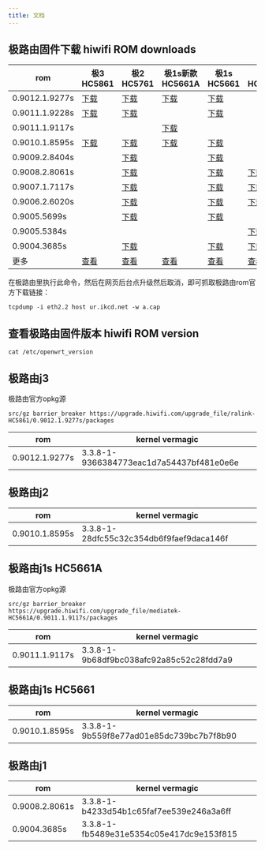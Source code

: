 ```yaml
---
title: 文档
---
```


## 极路由固件下载 hiwifi ROM downloads

rom            | 极3 HC5861 | 极2 HC5761 | 极1s新款 HC5661A | 极1s HC5661 | 极1 HC6361
---------------|------------|------------|------------------|-------------|-----------
0.9012.1.9277s | [下载](http://ur.ikcd.net/HC5861-sysupgrade-20150603-15fa16e2.bin) | [下载](http://ur.ikcd.net/HC5761-sysupgrade-20150603-3356d35e.bin) | [下载](http://ur.ikcd.net/HC5661A-sysupgrade-20150603-d1929a87.bin) | [下载](http://ur.ikcd.net/HC5661-sysupgrade-20150603-4143ebbd.bin) |
0.9011.1.9228s | [下载](http://ur.ikcd.net/HC5861-sysupgrade-20150527-5bc6d079.bin) | [下载](http://ur.ikcd.net/HC5761-sysupgrade-20150527-99cca6fc.bin) | | [下载](http://ur.ikcd.net/HC5661-sysupgrade-20150527-2e5cf20a.bin) |
0.9011.1.9117s | | | [下载](http://ur.ikcd.net/HC5661A-sysupgrade-20150518-50bf0edc.bin) | |
0.9010.1.8595s | [下载](http://ur.ikcd.net/HC5861-sysupgrade-20150318-5db29eb5.bin) | [下载](http://ur.ikcd.net/HC5761-sysupgrade-20150319-21e48669.bin) | [下载](http://ur.ikcd.net/HC5661A-sysupgrade-20150518-50bf0edc.bin) | [下载](http://ur.ikcd.net/HC5661-sysupgrade-20150318-3216a3ec.bin) |
0.9009.2.8404s | | [下载](http://ur.ikcd.net/HC5761-sysupgrade-20150129-a6c370e3.bin) | | [下载](http://ur.ikcd.net/HC5661-sysupgrade-20150129-318a796b.bin) |
0.9008.2.8061s | | [下载](http://ur.ikcd.net/HC5761-sysupgrade-20141231-48642891.bin) | | [下载](http://ur.ikcd.net/HC5661-sysupgrade-20141231-805e39dd.bin) | [下载](http://ur.ikcd.net/tw150v1-sysupgrade-20141231-4322bdfe.bin)
0.9007.1.7117s | | [下载](http://ur.ikcd.net/HC5761-sysupgrade-20141105-18eea212.bin) | | [下载](http://ur.ikcd.net/HC5661-sysupgrade-20141105-3abb3bf3.bin) | [下载](http://ur.ikcd.net/tw150v1-sysupgrade-20141105-5810b4fb.bin)
0.9006.2.6020s | | [下载](http://ur.ikcd.net/HC5761-sysupgrade-20140911-3d5f030b.bin) | | [下载](http://ur.ikcd.net/HC5661-sysupgrade-20140911-95d8bc22.bin) | [下载](http://ur.ikcd.net/tw150v1-sysupgrade-20140911-c275a9e6.bin)
0.9005.5699s   | | [下载](http://ur.ikcd.net/HC5761-sysupgrade-20140825-503d031a.bin) | | [下载](http://ur.ikcd.net/HC5661-sysupgrade-20140825-5deb234b.bin) |
0.9005.5384s   | | | | | [下载](http://ur.ikcd.net/tw150v1-sysupgrade-20140825-28ba23e5.bin)
0.9004.3685s   | | [下载](http://ur.ikcd.net/HC5761-sysupgrade-2014060900.bin) | | [下载](http://ur.ikcd.net/HC5661-sysupgrade-2014060900.bin) | [下载](http://ur.ikcd.net/tw150v1-sysupgrade-2014060901.bin)
更多           | [查看](http://downloads.openwrt.io/vendors/gee/ralink/) | [查看](http://downloads.openwrt.io/vendors/gee/ralink/) | [查看](http://downloads.openwrt.io/vendors/gee/ralink/) | [查看](http://downloads.openwrt.io/vendors/gee/ralink/) | [查看](http://downloads.openwrt.io/vendors/gee/ar71xx/)

在极路由里执行此命令，然后在网页后台点升级然后取消，即可抓取极路由rom官方下载链接：

```
tcpdump -i eth2.2 host ur.ikcd.net -w a.cap
```

## 查看极路由固件版本 hiwifi ROM version

```
cat /etc/openwrt_version
```

## 极路由j3

极路由官方opkg源

```
src/gz barrier_breaker https://upgrade.hiwifi.com/upgrade_file/ralink-HC5861/0.9012.1.9277s/packages
```

rom            | kernel vermagic
---------------|----
0.9012.1.9277s |3.3.8-1-9366384773eac1d7a54437bf481e0e6e

## 极路由j2
rom            | kernel vermagic
---------------|----
0.9010.1.8595s |3.3.8-1-28dfc55c32c354db6f9faef9daca146f

## 极路由j1s HC5661A

极路由官方opkg源

```
src/gz barrier_breaker https://upgrade.hiwifi.com/upgrade_file/mediatek-HC5661A/0.9011.1.9117s/packages
```

rom            | kernel vermagic
---------------|-----
0.9011.1.9117s | 3.3.8-1-9b68df9bc038afc92a85c52c28fdd7a9

## 极路由j1s HC5661
rom            | kernel vermagic
---------------|-----
0.9010.1.8595s | 3.3.8-1-9b559f8e77ad01e85dc739bc7b7f8b90

## 极路由j1
rom            | kernel vermagic
---------------|-----
0.9008.2.8061s | 3.3.8-1-b4233d54b1c65faf7ee539e246a3a6ff
0.9004.3685s   | 3.3.8-1-fb5489e31e5354c05e417dc9e153f815

<!-- 多说评论框 start -->
<div class="ds-thread" data-thread-key="docs-gee" data-title="极路由" data-url="http://openwrt.io/docs/gee/"></div>
<!-- 多说评论框 end -->
